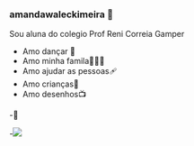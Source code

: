 ### amandawaleckimeira 👋

Sou aluna do colegio Prof Reni Correia Gamper

- Amo dançar 💃
- Amo minha famila👨‍👩‍👦
- Amo ajudar as pessoas🩹
- Amo crianças👶
- Amo desenhos📺

-🖤

-![](https://media.tenor.com/HUg5Is1QPEMAAAAM/xs19-baby-yoda.gif)
